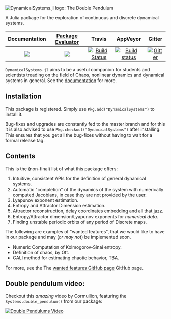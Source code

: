 ![DynamicalSystems.jl logo: The Double Pendulum](https://i.imgur.com/nFQFdB0.gif)

A Julia package for the exploration of continuous and discrete dynamical systems.

| **Documentation**   | [**Package Evaluator**](http://pkg.julialang.org/?pkg=DynamicalSystems#DynamicalSystems) | **Travis**     | **AppVeyor** | Gitter |
|:--------:|:-------------------:|:-----------------------:|:-----:|:-----:|
|[![](https://img.shields.io/badge/docs-latest-blue.svg)](https://JuliaDynamics.github.io/DynamicalSystems.jl/latest) | [![](http://pkg.julialang.org/badges/DynamicalSystems_0.6.svg)](http://pkg.julialang.org/?pkg=DynamicalSystems) | [![Build Status](https://travis-ci.org/JuliaDynamics/DynamicalSystems.jl.svg?branch=master)](https://travis-ci.org/JuliaDynamics/DynamicalSystems.jl) | [![Build status](https://ci.appveyor.com/api/projects/status/iqss550vb2dik7b2?svg=true)](https://ci.appveyor.com/project/JuliaDynamics/dynamicalsystems-jl) | [![Gitter](https://img.shields.io/gitter/room/nwjs/nw.js.svg)](https://gitter.im/JuliaDynamics/Lobby)

`DynamicalSystems.jl` aims to be a useful companion for students and scientists treading
on the field of Chaos, nonlinear dynamics and dynamical systems in general.
See the [documentation](https://JuliaDynamics.github.io/DynamicalSystems.jl/latest) for more.

## Installation
This package is registered. Simply use `Pkg.add("DynamicalSystems")` to install it.

Bug-fixes and upgrades are constantly fed to the master branch and for this it is
also advised to use `Pkg.checkout("DynamicalSystems")` after installing. This ensures
that you get all the bug-fixes without having to wait for a formal release tag.

## Contents
This is the (non-final) list of what this package offers:

1. Intuitive, consistent APIs for the definition of general dynamical systems.
2. Automatic "completion" of the dynamics of the system with numerically computed Jacobians, in case they are not provided by the user.
3. Lyapunov exponent estimation.
4. Entropy and Attractor Dimension estimation.
6. Attractor reconstruction, delay coordinates embedding and all that jazz.
6. Entropy/Attractor dimension/Lyapunov exponents for *numerical data*.
7. Finding unstable periodic orbits of any period of Discrete maps.

The following are examples of "wanted features", that we would like to
have in our package and may (*or may not*) be implemented soon.

* Numeric Computation of Kolmogorov-Sinai entropy.
* Definition of chaos, by Ott.
* GALI method for estimating chaotic behavior, TBA.

For more, see the The [wanted features GitHub page](https://github.com/JuliaDynamics/DynamicalSystems.jl/issues?utf8=%E2%9C%93&q=is%3Aissue%20is%3Aopen%20label%3Awanted_feature) GitHub page.

## Double pendulum video:
Checkout this *amazing* video by Cormullion, featuring the `Systems.double_pendulum()`
from our package:

[![Double Pendulums Video](http://img.youtube.com/vi/vLDpLxU2fEg/0.jpg)](
https://www.youtube.com/watch?v=vLDpLxU2fEg)
